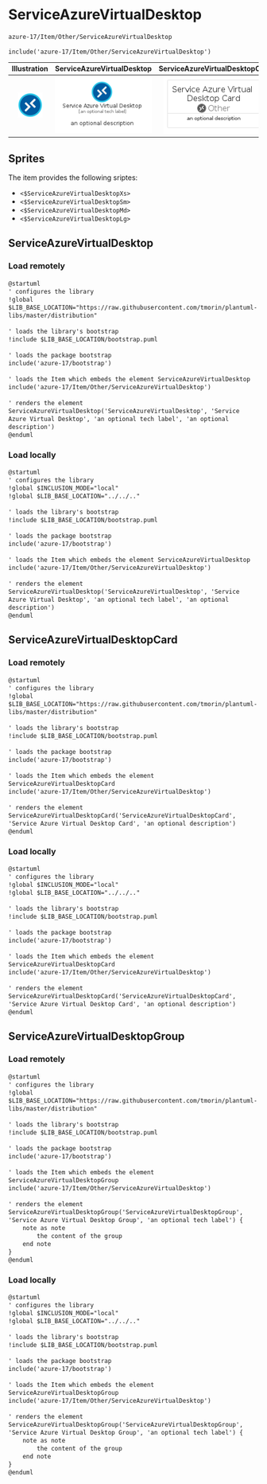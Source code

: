 # ServiceAzureVirtualDesktop


```text
azure-17/Item/Other/ServiceAzureVirtualDesktop
```

```text
include('azure-17/Item/Other/ServiceAzureVirtualDesktop')
```



| Illustration | ServiceAzureVirtualDesktop | ServiceAzureVirtualDesktopCard | ServiceAzureVirtualDesktopGroup |
| :---: | :---: | :---: | :---: |
| ![illustration for Illustration](../../../azure-17/Item/Other/ServiceAzureVirtualDesktop.png) | ![illustration for ServiceAzureVirtualDesktop](../../../azure-17/Item/Other/ServiceAzureVirtualDesktop.Local.png) | ![illustration for ServiceAzureVirtualDesktopCard](../../../azure-17/Item/Other/ServiceAzureVirtualDesktopCard.Local.png) | ![illustration for ServiceAzureVirtualDesktopGroup](../../../azure-17/Item/Other/ServiceAzureVirtualDesktopGroup.Local.png) |



## Sprites
The item provides the following sriptes:

- `<$ServiceAzureVirtualDesktopXs>`
- `<$ServiceAzureVirtualDesktopSm>`
- `<$ServiceAzureVirtualDesktopMd>`
- `<$ServiceAzureVirtualDesktopLg>`





## ServiceAzureVirtualDesktop

### Load remotely
```plantuml
@startuml
' configures the library
!global $LIB_BASE_LOCATION="https://raw.githubusercontent.com/tmorin/plantuml-libs/master/distribution"

' loads the library's bootstrap
!include $LIB_BASE_LOCATION/bootstrap.puml

' loads the package bootstrap
include('azure-17/bootstrap')

' loads the Item which embeds the element ServiceAzureVirtualDesktop
include('azure-17/Item/Other/ServiceAzureVirtualDesktop')

' renders the element
ServiceAzureVirtualDesktop('ServiceAzureVirtualDesktop', 'Service Azure Virtual Desktop', 'an optional tech label', 'an optional description')
@enduml
```

### Load locally
```plantuml
@startuml
' configures the library
!global $INCLUSION_MODE="local"
!global $LIB_BASE_LOCATION="../../.."

' loads the library's bootstrap
!include $LIB_BASE_LOCATION/bootstrap.puml

' loads the package bootstrap
include('azure-17/bootstrap')

' loads the Item which embeds the element ServiceAzureVirtualDesktop
include('azure-17/Item/Other/ServiceAzureVirtualDesktop')

' renders the element
ServiceAzureVirtualDesktop('ServiceAzureVirtualDesktop', 'Service Azure Virtual Desktop', 'an optional tech label', 'an optional description')
@enduml
```

## ServiceAzureVirtualDesktopCard

### Load remotely
```plantuml
@startuml
' configures the library
!global $LIB_BASE_LOCATION="https://raw.githubusercontent.com/tmorin/plantuml-libs/master/distribution"

' loads the library's bootstrap
!include $LIB_BASE_LOCATION/bootstrap.puml

' loads the package bootstrap
include('azure-17/bootstrap')

' loads the Item which embeds the element ServiceAzureVirtualDesktopCard
include('azure-17/Item/Other/ServiceAzureVirtualDesktop')

' renders the element
ServiceAzureVirtualDesktopCard('ServiceAzureVirtualDesktopCard', 'Service Azure Virtual Desktop Card', 'an optional description')
@enduml
```

### Load locally
```plantuml
@startuml
' configures the library
!global $INCLUSION_MODE="local"
!global $LIB_BASE_LOCATION="../../.."

' loads the library's bootstrap
!include $LIB_BASE_LOCATION/bootstrap.puml

' loads the package bootstrap
include('azure-17/bootstrap')

' loads the Item which embeds the element ServiceAzureVirtualDesktopCard
include('azure-17/Item/Other/ServiceAzureVirtualDesktop')

' renders the element
ServiceAzureVirtualDesktopCard('ServiceAzureVirtualDesktopCard', 'Service Azure Virtual Desktop Card', 'an optional description')
@enduml
```

## ServiceAzureVirtualDesktopGroup

### Load remotely
```plantuml
@startuml
' configures the library
!global $LIB_BASE_LOCATION="https://raw.githubusercontent.com/tmorin/plantuml-libs/master/distribution"

' loads the library's bootstrap
!include $LIB_BASE_LOCATION/bootstrap.puml

' loads the package bootstrap
include('azure-17/bootstrap')

' loads the Item which embeds the element ServiceAzureVirtualDesktopGroup
include('azure-17/Item/Other/ServiceAzureVirtualDesktop')

' renders the element
ServiceAzureVirtualDesktopGroup('ServiceAzureVirtualDesktopGroup', 'Service Azure Virtual Desktop Group', 'an optional tech label') {
    note as note
        the content of the group
    end note
}
@enduml
```

### Load locally
```plantuml
@startuml
' configures the library
!global $INCLUSION_MODE="local"
!global $LIB_BASE_LOCATION="../../.."

' loads the library's bootstrap
!include $LIB_BASE_LOCATION/bootstrap.puml

' loads the package bootstrap
include('azure-17/bootstrap')

' loads the Item which embeds the element ServiceAzureVirtualDesktopGroup
include('azure-17/Item/Other/ServiceAzureVirtualDesktop')

' renders the element
ServiceAzureVirtualDesktopGroup('ServiceAzureVirtualDesktopGroup', 'Service Azure Virtual Desktop Group', 'an optional tech label') {
    note as note
        the content of the group
    end note
}
@enduml
```

